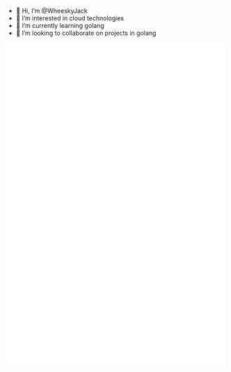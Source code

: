 - 👋 Hi, I’m @WheeskyJack
- 👀 I’m interested in cloud technologies
- 🌱 I’m currently learning golang
- 💞️ I’m looking to collaborate on projects in golang


![Metrics](/github-metrics.svg)
![Metrics](/metrics.plugin.achievements.svg)
<!---
WheeskyJack/WheeskyJack is a ✨ special ✨ repository because its `README.md` (this file) appears on your GitHub profile.
You can click the Preview link to take a look at your changes.
--->
